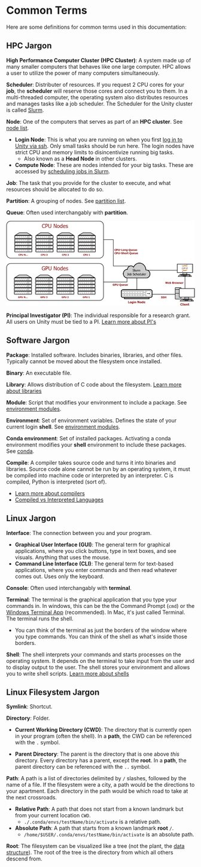 
# Common Terms
Here are some definitions for common terms used in this documentation:

## HPC Jargon ##

**High Performance Computer Cluster (HPC Cluster)**: A system made up of many smaller computers that behaves like one large computer. HPC allows a user to utilize the power of many computers simultaneously.

**Scheduler**: Distributer of resources. If you request 2 CPU cores for your **job**, the **scheduler** will reserve those cores and connect you to them. In a multi-threaded computer, the operating system also distributes resources and manages tasks like a job scheduler. The Scheduler for the Unity cluster is called [Slurm](https://support.ceci-hpc.be/doc/_contents/QuickStart/SubmittingJobs/SlurmTutorial.html).

**Node**: One of the computers that serves as part of an **HPC cluster**. See [node list](technical/nodelist.md).

* **Login Node**: This is what you are running on when you first [log in to Unity via ssh](connecting/ssh.md). Only small tasks should be run here. The login nodes have strict CPU and memory limits to disincentivize running big tasks.
    * Also known as a **Head Node** in other clusters.
* **Compute Node**: These are nodes intended for your big tasks. These are accessed by [scheduling jobs in Slurm](slurm/index.md).

**Job**: The task that you provide for the cluster to execute, and what resources should be allocated to do so.

**Partition**: A grouping of nodes. See [partition list](technical/partitionlist.md).

**Queue**: Often used interchangably with **partition**.

![Unity Diagram](res/unity.png)

**Principal Investigator (PI)**: The individual responsible for a research grant. All users on Unity must be tied to a PI. [Learn more about PI's](https://www.umass.edu/research/what-principal-investigator-pi-and-who-eligible)

## Software Jargon ##

**Package**: Installed software. Includes binaries, libraries, and other files. Typically cannot be moved about the filesystem once installed.

**Binary**: An executable file.

**Library**: Allows distribution of C code about the filesystem. [Learn more about libraries](https://2066.medium.com/what-is-a-c-library-d5501c4a56fc)

**Module**: Script that modifies your environment to include a package. See [environment modules](module-intro).

**Environment**: Set of environment variables. Defines the state of your current login **shell**. See [environment modules](module-intro).

**Conda environment**: Set of installed packages. Activating a conda environment modifies your **shell** environment to include these packages. See [conda](software/conda.md).

**Compile**: A compiler takes source code and turns it into binaries and libraries. Source code alone cannot be run by an operating system, it must be compiled into machine code or interpreted by an interpreter. C is compiled, Python is interpreted (sort of).

* [Learn more about compilers](https://www.freecodecamp.org/news/what-is-a-compiler-in-c/)
* [Compiled vs Interpreted Languages](https://www.freecodecamp.org/news/compiled-versus-interpreted-languages/3)

## Linux Jargon ##

**Interface**: The connection between you and your program.

* **Graphical User Interface (GUI)**: The general term for graphical applications, where you click buttons, type in text boxes, and see visuals. Anything that uses the mouse.
* **Command Line Interface (CLI)**: The general term for text-based applications, where you enter commands and then read whatever comes out. Uses only the keyboard.

**Console**: Often used interchangably with **terminal**.

**Terminal**: The terminal is the graphical application that you type your commands in. In windows, this can be the the Command Prompt (`cmd`) or the [Windows Terminal App](https://apps.microsoft.com/store/detail/windows-terminal/9N0DX20HK701) (recommended). In Mac, it's just called Terminal. The terminal runs the shell.

* You can think of the terminal as just the borders of the window where you type commands. You can think of the shell as what's inside those borders.

**Shell**: The shell interprets your commands and starts processes on the operating system. It depends on the terminal to take input from the user and to display output to the user. The shell stores your environment and allows you to write shell scripts. [Learn more about shells](https://www.educba.com/what-is-shell-in-linux/)

## Linux Filesystem Jargon ##

**Symlink**: Shortcut.

**Directory**: Folder.

* **Current Working Directory (CWD)**: The directory that is currently open in your program (often the shell). In a **path**, the CWD can be referenced with the `.` symbol.

* **Parent Directory**: The parent is the directory that is one above *this* directory. Every directory has a parent, except the **root**. In a **path**, the parent directory can be referenced with the `..` symbol.

**Path**: A path is a list of directories delimited by `/` slashes, followed by the name of a file. If the filesystem were a city, a path would be the directions to your apartment. Each directory in the path would be which road to take at the next crossroads.

* **Relative Path**: A path that does not start from a known landmark but from your current location `CWD`.
    * `./.conda/envs/testName/bin/activate` is a relative path.
* **Absolute Path**: A path that starts from a known landmark **root** `/`.
    * `/home/$USER/.conda/envs/testName/bin/activate` is an absolute path.

**Root**: The filesystem can be visualized like a tree (not the plant, the [data structure](https://www.google.com/search?q=tree+data+structure&hl=en&source=lnms&tbm=isch&sa=X&ved=2ahUKEwiQ3Kae1pL7AhXREFkFHRt-AE0Q_AUoAXoECAEQAw&cshid=1667501261642934&biw=1238&bih=1299)). The root of the tree is the directory from which all others descend from.